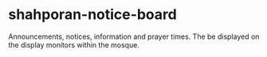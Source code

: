 # shahporan-notice-board
Announcements, notices, information and prayer times.
The be displayed on the display monitors within the mosque.
